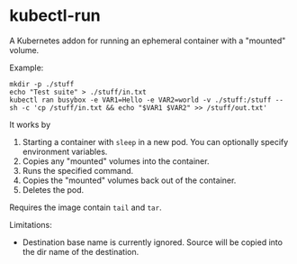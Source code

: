 # kubectl-run

A Kubernetes addon for running an ephemeral container with a "mounted" volume.

Example:
```
mkdir -p ./stuff
echo "Test suite" > ./stuff/in.txt
kubectl ran busybox -e VAR1=Hello -e VAR2=world -v ./stuff:/stuff -- sh -c 'cp /stuff/in.txt && echo "$VAR1 $VAR2" >> /stuff/out.txt'
```

It works by
1. Starting a container with `sleep` in a new pod. You can optionally specify environment variables.
2. Copies any "mounted" volumes into the container.
3. Runs the specified command.
4. Copies the "mounted" volumes back out of the container.
5. Deletes the pod.

Requires the image contain `tail` and `tar`.

Limitations:
- Destination base name is currently ignored. Source will be copied into the dir name of the destination.
